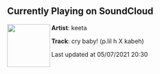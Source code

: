 ## Currently Playing on SoundCloud

[<img align="left" width="100" src="https://i1.sndcdn.com/artworks-aedVBkYiBcNhZyzX-dirzGg-t500x500.jpg">](https://soundcloud.com/yungkeeta/cry-baby-plil-h-x-kabeh)

**Artist**: keeta 

**Track**: cry baby!  (p.lil h X kabeh)

Last updated at 05/07/2021 20:30
